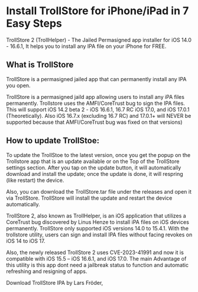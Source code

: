 # Install TrollStore for iPhone/iPad in 7 Easy Steps
TrollStore 2 (TrollHelper) - The Jailed Permasigned app installer for iOS 14.0 - 16.6.1, It helps you to install any IPA file on your iPhone for FREE.

## What is TrollStore

TrollStore is a permasigned jailed app that can permanently install any IPA you open.

TrollStore is a permasigned jaild app allowing users to install any iPA files permanently. Trollstore uses the AMFI/CoreTrust bug to sign the IPA files. This will support iOS 14.2 beta 2  - iOS 16.6.1, 16.7 RC iOS 17.0, and iOS 17.0.1 (Theoretically).
Also iOS 16.7.x (excluding 16.7 RC) and 17.0.1+ will NEVER be supported because that AMFI/CoreTrust bug was fixed on that versions)




## How to update TrollStoe:

To update the TrollStoe to the latest version, once you get the popup on the Trollstore app that is an update available or on the Top of the TrollStore settings section. After you tap on the update button, it will automatically download and install the update; once the update is done, it will respring (like restart) the device.  

Also, you can download the TrollStore.tar file under the releases and open it via TrollStore. TrollStore will install the update and restart the device automatically. 


TrollStore 2, also known as TrollHelper, is an iOS application that utilizes a CoreTrust bug discovered by Linus Henze to install iPA files on iOS devices permanently. TrollStore only supported iOS versions 14.0 to 15.4.1. With the trollstore utility, users can sign and install IPA files without facing revokes on iOS 14 to iOS 17.

Also, the newly released TrollStore 2 uses CVE-2023-41991 and now it is compatible with iOS 15.5 – iOS 16.6.1, and iOS 17.0. The main Advantage of this utility is this app dont need a jailbreak status to function and automatic refreshing and resigning of apps.

Download TrollStore IPA by Lars Fröder,
